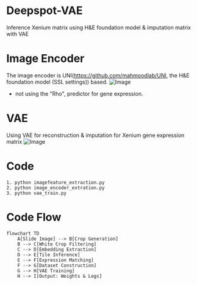 # Deepspot-VAE
Inference Xenium matrix using H&amp;E foundation model &amp; imputation matrix with VAE 

# Image Encoder
The image encoder is UNI(https://github.com/mahmoodlab/UNI, the H&E foundation model (SSL settings)) based.
![Image](https://github.com/user-attachments/assets/2416be0d-2e08-40f5-b549-279aef2541da)
* not using the "Rho", predictor for gene expression.

# VAE
Using VAE for reconstruction & imputation for Xenium gene expression matrix
![Image](https://github.com/user-attachments/assets/16221348-0797-4fdb-b1e3-ee721320efa9)

# Code
    1. python imagefeature_extraction.py
    2. python image_encoder_extration.py
    3. python vae_train.py

# Code Flow
```mermaid
flowchart TD
    A[Slide Image] --> B[Crop Generation]
    B --> C[White Crop Filtering]
    C --> D[Embedding Extraction]
    D --> E[Tile Inference]
    E --> F[Expression Matching]
    F --> G[Dataset Construction]
    G --> H[VAE Training]
    H --> I[Output: Weights & Logs]
```
